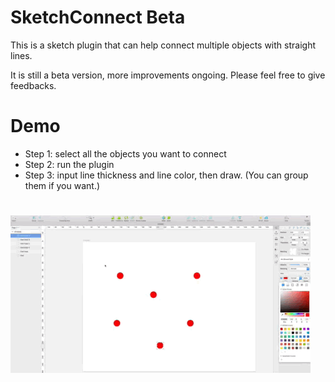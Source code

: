 # SketchConnect Beta
This is a sketch plugin that can help connect multiple objects with straight lines.

It is still a beta version, more improvements ongoing. Please feel free to give feedbacks.

# Demo
* Step 1: select all the objects you want to connect
* Step 2: run the plugin
* Step 3: input line thickness and line color, then draw. (You can group them if you want.)

#
![alt text](https://github.com/wangzhen0614/SketchConnect/blob/master/demo.gif "demo.gif")
